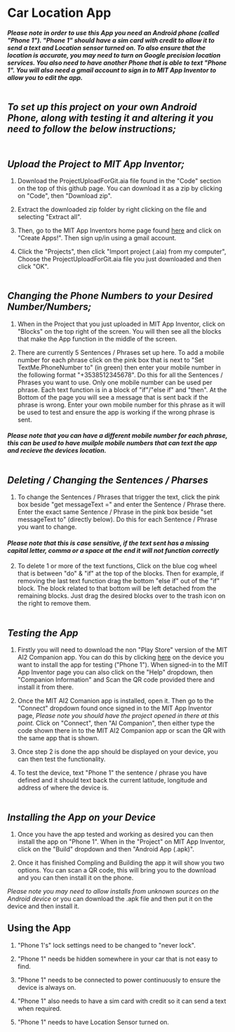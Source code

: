 # **Car Location App**

##### **Please note in order to use this App you need an Android phone (called "Phone 1"). "Phone 1" should have a sim card with credit to allow it to send a text and Location sensor turned on. To also ensure that the location is accurate, you may need to turn on Google precision location services. You also need to have another Phone that is able to text "Phone 1". You will also need a gmail account to sign in to MIT App Inventor to allow you to edit the app.** <br /> <br />

## *To set up this project on your own Android Phone, along with testing it and altering it you need to follow the below instructions;* <br /><br />

## *Upload the Project to MIT App Inventor;*

1. Download the ProjectUploadForGit.aia file found in the "Code" section on the top of this github page. You can download it as a zip by clicking on "Code", then "Download zip".

2. Extract the downloaded zip folder by right clicking on the file and selecting "Extract all". 

3. Then, go to the MIT App Inventors home page found [here](https://appinventor.mit.edu/) and click on "Create Apps!". Then sign up/in using a gmail account. 

4. Click the "Projects", then click "Import project (.aia) from my computer", Choose the ProjectUploadForGit.aia file you just downloaded and then click "OK". <br /><br />

## *Changing the Phone Numbers to your Desired Number/Numbers;*

1. When in the Project that you just uploaded in MIT App Inventor, click on "Blocks" on the top right of the screen. You will then see all the blocks that make the App function in the middle of the screen. 

2. There are currently 5 Sentences / Phrases set up here. To add a mobile number for each phrase click on the pink box that is next to "Set TextMe.PhoneNumber to" (in green) then enter your mobile number in the following format "+3538512345678". Do this for all the Sentences / Phrases you want to use. Only one mobile number can be used per phrase. Each text function is in a block of "if"/"else if" and "then".
At the Bottom of the page you will see a message that is sent back if the phrase is wrong. Enter your own mobile number for this phrase as it will be used to test and ensure the app is working if the wrong phrase is sent. <br />

#### *Please note that you can have a different mobile number for each phrase, this can be used to have muilple mobile numbers that can text the app and recieve the devices location.* <br /> <br />

## *Deleting / Changing the Sentences / Pharses*

1. To change the Sentences / Phrases that trigger the text, click the pink box beside "get messageText =" and enter the Sentence / Phrase there. Enter the exact same Sentence / Phrase in the pink box beside "set messageText to" (directly below). Do this for each Sentence / Phrase you want to change.

#### *Please note that this is case sensitive, if the text sent has a missing capital letter, comma or a space at the end it will not function correctly* <br />

2. To delete 1 or more of the text functions, Click on the blue cog wheel that is between "do" & "if" at the top of the blocks. Then for example, if removing the last text function drag the bottom "else if" out of the "if" block. The block related to that bottom will be left detached from the remaining blocks. Just drag the desired blocks over to the trash icon on the right to remove them. <br /> <br />

## *Testing the App*

1. Firstly you will need to download the non "Play Store" version of the MIT AI2 Companion app. You can do this by clicking [here](http://ai2.appinventor.mit.edu/companions/MITAI2Companion.apk) on the device you want to install the app for testing ("Phone 1"). When signed-in to the MIT App Inventor page you can also click on the "Help" dropdown, then "Companion Information" and Scan the QR code provided there and install it from there.

2. Once the MIT AI2 Comanion app is installed, open it. Then go to the "Connect" dropdown found once signed in to the MIT App Inventor page, *Please note you should have the project opened in there at this point.* Click on "Connect", then "AI Companion", then either type the code shown there in to the MIT AI2 Companion app or scan the QR with the same app that is shown.

3. Once step 2 is done the app should be displayed on your device, you can then test the functionality.

4. To test the device, text "Phone 1" the sentence / phrase you have defined and it should text back the current latitude, longitude and address of where the device is. <br /> <br />

## *Installing the App on your Device*

1. Once you have the app tested and working as desired you can then install the app on "Phone 1". When in the "Project" on MIT App Inventor, click on the "Build" dropdown and then "Android App (.apk)".

2. Once it has finished Compling and Building the app it will show you two options. You can scan a QR code, this will bring you to the download and you can then install it on the phone. <br /> 

*Please note you may need to allow installs from unknown sources on the Android device* or you can download the .apk file and then put it on the device and then install it.

## Using the App

1. "Phone 1's" lock settings need to be changed to "never lock". 

2. "Phone 1" needs be hidden somewhere in your car that is not easy to find.

3. "Phone 1" needs to be connected to power continuously to ensure the device is always on.

4. "Phone 1" also needs to have a sim card with credit so it can send a text when required.

5. "Phone 1" needs to have Location Sensor turned on.